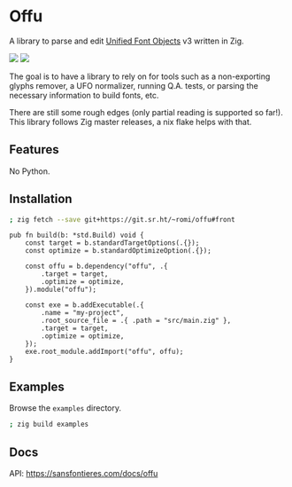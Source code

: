 # Offu

A library to parse and edit [Unified Font Objects][UFO] v3 written in Zig.

[![][builds.sr.ht]](https://builds.sr.ht/~romi/offu/commits/front?)
[![][license]](https://git.sr.ht/~romi/offu/tree/front/item/LICENSE)


The goal is to have a library to rely on for tools such as a
non-exporting glyphs remover, a UFO normalizer, running Q.A. tests, or
parsing the necessary information to build fonts, etc.

There are still some rough edges (only partial reading is supported so far!).  
This library follows Zig master releases, a nix flake helps with that.


## Features

No Python.


## Installation

```sh
; zig fetch --save git+https://git.sr.ht/~romi/offu#front
```

```zig
pub fn build(b: *std.Build) void {
    const target = b.standardTargetOptions(.{});
    const optimize = b.standardOptimizeOption(.{});

    const offu = b.dependency("offu", .{
        .target = target,
        .optimize = optimize,
    }).module("offu");

    const exe = b.addExecutable(.{
        .name = "my-project",
        .root_source_file = .{ .path = "src/main.zig" },
        .target = target,
        .optimize = optimize,
    });
    exe.root_module.addImport("offu", offu);
}
```


## Examples

Browse the `examples` directory.

```sh
; zig build examples
```


## Docs

API: https://sansfontieres.com/docs/offu

[UFO]: https://unifiedfontobject.org/versions/ufo3/
[builds.sr.ht]: https://builds.sr.ht/~romi/offu/commits/front.svg
[license]: https://img.shields.io/badge/License-MIT-lightgrey.svg?style=flat
